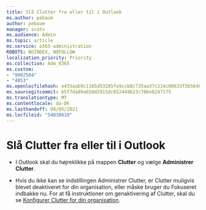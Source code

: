 ```yaml
---
title: Slå Clutter fra eller til i Outlook
ms.author: pebaum
author: pebaum
manager: scotv
ms.audience: Admin
ms.topic: article
ms.service: o365-administration
ROBOTS: NOINDEX, NOFOLLOW
localization_priority: Priority
ms.collection: Adm_O365
ms.custom:
- "9002504"
- "4853"
ms.openlocfilehash: e455aab9c1165d53285fa9ccb8c735aa37c214c00633f3b5640a2583dee53226
ms.sourcegitcommit: b5f7da89a650d2915dc652449623c78be6247175
ms.translationtype: MT
ms.contentlocale: da-DK
ms.lasthandoff: 08/05/2021
ms.locfileid: "54038619"
---
```

# <a name="turn-off-or-on-clutter-in-outlook"></a>Slå Clutter fra eller til i Outlook

- I Outlook skal du højreklikke på mappen **Clutter** og vælge **Administrer Clutter**. 

- Hvis du ikke kan se indstillingen Administrer Clutter, er Clutter muligvis blevet deaktiveret for din organisation, eller måske bruger du Fokuseret indbakke nu. For at få instruktioner om genaktivering af Clutter, skal du se [Konfigurer Clutter for din organisation](https://support.office.com/article/832276bd-d024-47b6-a80a-a6b884907a5b?wt.mc_id=SCL_a9c72a77-1bc4-40e6-ba6d-103c1d1aba4c_AdmHlp).
